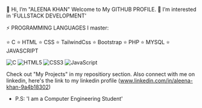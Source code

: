 👋 Hi, I’m "ALEENA KHAN"
 Welcome to My GITHUB PROFILE.
 👀 I’m interested in 'FULLSTACK DEVELOPMENT'

 ⚡ PROGRAMMING LANGUAGES I master:
 
⭐ C
⭐ HTML
⭐ CSS
⭐ TailwindCss
⭐ Bootstrap
⭐ PHP
⭐ MYSQL
⭐ JAVASCRIPT

![C](https://img.shields.io/badge/language-C-blue?style=for-the-badge&logo=c)
![HTML5](https://img.shields.io/badge/language-HTML5-orange?style=for-the-badge&logo=html5)
![CSS3](https://img.shields.io/badge/language-CSS3-blue?style=for-the-badge&logo=css3)
![JavaScript](https://img.shields.io/badge/language-JavaScript-yellow?style=for-the-badge&logo=javascript)

  Check out "My Projects" in my repositiory section.
  Also connect with me on linkedin,
  here's the link to my linkedin profile
 (www.linkedin.com/in/aleena-khan-9a4b18302)
  

- P.S: 'I am a Computer Engineering Student'
